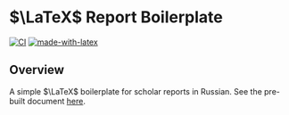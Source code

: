 # $\LaTeX$ Report Boilerplate

[![CI](https://github.com/megabyde/latex-report-boilerplate/actions/workflows/main.yml/badge.svg)](https://github.com/megabyde/latex-report-boilerplate/actions/workflows/main.yml)
[![made-with-latex](https://img.shields.io/badge/Made%20with-LaTeX-1f425f.svg)](https://www.latex-project.org/)

## Overview

A simple $\LaTeX$ boilerplate for scholar reports in Russian.
See the pre-built document [here](https://megabyde.github.io/latex-report-boilerplate/report.pdf).
